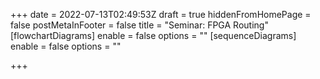 +++
date = 2022-07-13T02:49:53Z
draft = true
hiddenFromHomePage = false
postMetaInFooter = false
title = "Seminar: FPGA Routing"
[flowchartDiagrams]
enable = false
options = ""
[sequenceDiagrams]
enable = false
options = ""

+++
